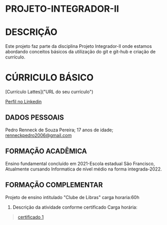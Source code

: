 # PROJETO-INTEGRADOR-II

# DESCRIÇÃO

Este projeto faz parte da disciplina Projeto Integrador-ll onde estamos abordando conceitos básicos da utilização do git e git-hub e criação de currículo.

# CÚRRICULO BÁSICO

[Currículo Lattes]("URL do seu currículo")

[Perfil no Linkedin](www.linkedin.com/in/pedro-pereira-7553a2302)

## DADOS PESSOAIS

Pedro Renneck de Souza Pereira;
17 anos de idade;
renneckpedro2006@gmail.com

## FORMAÇÃO ACADÊMICA
Ensino fundamental concluído em 2021-Escola estadual São Francisco, Atualmente cursando Informatica de nível médio na forma integrada-2022.

## FORMAÇÃO COMPLEMENTAR
Projeto de ensino intitulado "Clube de Libras" carga horaria:60h


1. Descrição da atividade conforme certificado
Carga horária: 

> [certificado 1](certificado1.pdf) 
